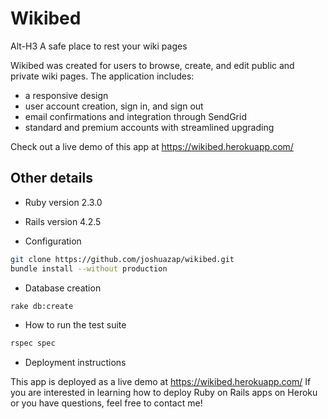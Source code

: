 # Wikibed
Alt-H3 A safe place to rest your wiki pages

Wikibed was created for users to browse, create, and edit public and private wiki pages. The application includes:
- a responsive design
- user account creation, sign in, and sign out
- email confirmations and integration through SendGrid
- standard and premium accounts with streamlined upgrading

Check out a live demo of this app at https://wikibed.herokuapp.com/

## Other details

* Ruby version 2.3.0
* Rails version 4.2.5

* Configuration

````bash
git clone https://github.com/joshuazap/wikibed.git
bundle install --without production
````

* Database creation

````bash
rake db:create
````

* How to run the test suite

````bash
rspec spec
````

* Deployment instructions

This app is deployed as a live demo at https://wikibed.herokuapp.com/
If you are interested in learning how to deploy Ruby on Rails apps on Heroku or you have questions, feel free to contact me!
